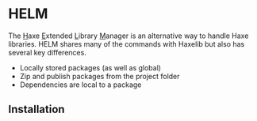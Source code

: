 # HELM

The <u>H</u>axe <u>E</u>xtended <u>L</u>ibrary <u>M</u>anager is an alternative way to handle Haxe libraries. HELM shares many of the commands with Haxelib but also has several key differences.

* Locally stored packages (as well as global)
* Zip and publish packages from the project folder
* Dependencies are local to a package

## Installation

